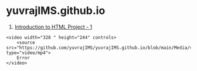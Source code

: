 # yuvrajIMS.github.io

<!DOCTYPE html>
<html lang="en">
	<head>
		<meta charset="utf-8">
		<meta name="viewport" content="width=device-width, initial-scale=1">
		<title>yuvrajIMS</title>
	</head>
	<body>
		<ol start="1">
			<p><li><a href="Intro to HTML final project.html"> Introduction to HTML Project - 1</a></li></p>
           	</ol>
		
	<video width="328 " height="244" controls>
		<source src="https://github.com/yuvrajIMS/yuvrajIMS.github.io/blob/main/Media/vid_earth%20copy.mp4" type="video/mp4">
		Error
	</video> 
		
</body>
</html>

